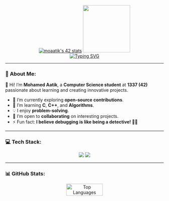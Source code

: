 <div align="center">
  <a href="https://github.com/oakoudad/badge42"><img src="https://badge.mediaplus.ma/binary/moaatik" alt="moaatik's 42 stats" /></a>
  <img src="https://media.giphy.com/media/WUlplcMpOCEmTGBtBW/giphy.gif" width="150">
  <br/>
  <a href="https://git.io/typing-svg">
    <img src="https://readme-typing-svg.herokuapp.com?font=Fira+Code&weight=600&size=27&pause=1000&color=F7F7F7&width=435&lines=Hi!+I%E2%80%99m+Mohamed+Aatik;Computer+Science+Student" alt="Typing SVG" />
  </a>
</div>

---

### 💫 **About Me:**
👋 Hi! I’m **Mohamed Aatik**, a **Computer Science student** at **1337 (42)** passionate about learning and creating innovative projects.

- 🔭 I’m currently exploring **open-source contributions**.
- 🌱 I’m learning **C**, **C++**, and **Algorithms**.
- 💡 I enjoy **problem-solving**.
- 🤝 I’m open to **collaborating** on interesting projects.
- ⚡ Fun fact: **I believe debugging is like being a detective! 🕵️‍♂️**

---

### 💻 **Tech Stack:**
<div align="center">
  <img src="https://img.shields.io/badge/c-%2300599C.svg?style=for-the-badge&logo=c&logoColor=white" />
  <img src="https://img.shields.io/badge/go-%2300ADD8.svg?style=for-the-badge&logo=go&logoColor=white" />
</div>

---

### 📊 **GitHub Stats:**
<div align="center" style="display: flex; justify-content: center; align-items: center;">
  <img src="https://github-readme-stats.vercel.app/api/top-langs/?username=moaatik&theme=dark&hide_border=false&include_all_commits=true&count_private=true&layout=compact" alt="Top Languages" width="48%" />
</div>
